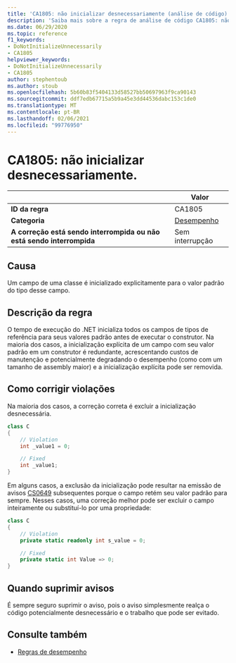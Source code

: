```yaml
---
title: 'CA1805: não inicializar desnecessariamente (análise de código)'
description: 'Saiba mais sobre a regra de análise de código CA1805: não inicializar desnecessariamente'
ms.date: 06/29/2020
ms.topic: reference
f1_keywords:
- DoNotInitializeUnnecessarily
- CA1805
helpviewer_keywords:
- DoNotInitializeUnnecessarily
- CA1805
author: stephentoub
ms.author: stoub
ms.openlocfilehash: 5b60b83f5404133d58527bb50697963f9ca90143
ms.sourcegitcommit: ddf7edb67715a5b9a45e3dd44536dabc153c1de0
ms.translationtype: MT
ms.contentlocale: pt-BR
ms.lasthandoff: 02/06/2021
ms.locfileid: "99776950"
---
```

# <a name="ca1805-do-not-initialize-unnecessarily"></a>CA1805: não inicializar desnecessariamente.

| | Valor |
|-|-|
| **ID da regra** |CA1805|
| **Categoria** |[Desempenho](performance-warnings.md)|
| **A correção está sendo interrompida ou não está sendo interrompida** |Sem interrupção|

## <a name="cause"></a>Causa

Um campo de uma classe é inicializado explicitamente para o valor padrão do tipo desse campo.

## <a name="rule-description"></a>Descrição da regra

O tempo de execução do .NET inicializa todos os campos de tipos de referência para seus valores padrão antes de executar o construtor. Na maioria dos casos, a inicialização explícita de um campo com seu valor padrão em um construtor é redundante, acrescentando custos de manutenção e potencialmente degradando o desempenho (como com um tamanho de assembly maior) e a inicialização explícita pode ser removida.

## <a name="how-to-fix-violations"></a>Como corrigir violações

Na maioria dos casos, a correção correta é excluir a inicialização desnecessária.

```csharp
class C
{
    // Violation
    int _value1 = 0;

    // Fixed
    int _value1;
}
```

Em alguns casos, a exclusão da inicialização pode resultar na emissão de avisos [CS0649](../../../csharp/misc/cs0649.md) subsequentes porque o campo retém seu valor padrão para sempre.  Nesses casos, uma correção melhor pode ser excluir o campo inteiramente ou substituí-lo por uma propriedade:

```csharp
class C
{
    // Violation
    private static readonly int s_value = 0;

    // Fixed
    private static int Value => 0;
}
```

## <a name="when-to-suppress-warnings"></a>Quando suprimir avisos

É sempre seguro suprimir o aviso, pois o aviso simplesmente realça o código potencialmente desnecessário e o trabalho que pode ser evitado.

## <a name="see-also"></a>Consulte também

- [Regras de desempenho](performance-warnings.md)
